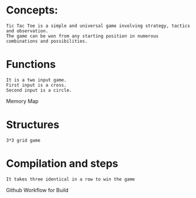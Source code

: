 # Concepts:
    Tic Tac Toe is a simple and universal game involving strategy, tactics and observation.
    The game can be won from any starting position in numerous combinations and possibilities.

# Functions
    It is a two input game.
    First input is a cross.
    Second input is a circle.
    
Memory Map

# Structures
    3*3 grid game

# Compilation and steps
    It takes three identical in a row to win the game

Github Workflow for Build